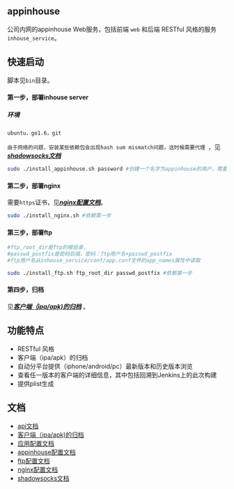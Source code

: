 ## appinhouse

公司内网的appinhouse Web服务，包括前端 `web` 和后端 RESTful 风格的服务`inhouse_service`。

## 快速启动

脚本见`bin`目录。

#### 第一步，部署inhouse server

##### 环境

`ubuntu，go1.6，git`

`由于网络的问题，安装某些依赖包会出现hash sum mismatch问题，这时候需要代理 `，见[***shadowsocks文档***](doc/shadowsocks.md)

```bash
sudo ./install_appinhouse.sh password #创建一个名字为appinhouse的用户，需要输入密码用来登录
```
#### 第二步，部署nginx

需要`https`证书，见[***nginx配置文档***](doc/nginx.md#证书)。


```bash
sudo ./install_nginx.sh #依赖第一步
```

#### 第三步，部署ftp


```bash
#ftp_root_dir是ftp的根目录，
#passwd_postfix是密码后缀，密码：ftp用户名+passwd_postfix
#ftp用户名从inhouse_service/conf/app.conf文件的app_names属性中读取

sudo ./install_ftp.sh ftp_root_dir passwd_postfix #依赖第一步

```

#### 第四步，归档


见[***客户端（ipa/apk)的归档***](doc/archive.md) 。


## 功能特点

* RESTful 风格
* 客户端（ipa/apk）的归档
* 自动分平台提供（iphone/android/pc）最新版本和历史版本浏览
* 查看任一版本的客户端的详细信息，其中包括回溯到Jenkins上的此次构建
* 提供plist生成

## 文档

* [api文档](doc/api.md)
* [客户端（ipa/apk)的归档](doc/archive.md)
* [应用配置文档](doc/conf.md)
* [appinhouse配置文档](doc/appinhouse.md)  
* [ftp配置文档](doc/ftp.md)  
* [nginx配置文档](doc/nginx.md) 
* [shadowsocks文档](doc/shadowsocks.md)   



